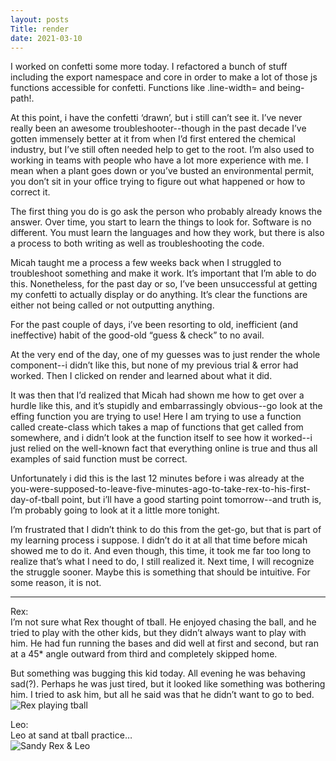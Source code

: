 ```yaml
---
layout: posts
Title: render
date: 2021-03-10
---
```


I worked on confetti some more today.  I refactored a bunch of stuff including the export namespace and core in order to make a lot of those js functions accessible for confetti.  Functions like .line-width= and being-path!.  

At this point, i have the confetti ‘drawn’, but i still can’t see it.  I’ve never really been an awesome troubleshooter--though in the past decade I’ve gotten immensely better at it from when I’d first entered the chemical industry, but I’ve still often needed help to get to the root.  I’m also used to working in teams with people who have a lot more experience with me.  I mean when a plant goes down or you’ve busted an environmental permit, you don’t sit in your office trying to figure out what happened or how to correct it.  

The first thing you do is go ask the person who probably already knows the answer.  Over time, you start to learn the things to look for.  Software is no different.  You must learn the languages and how they work, but there is also a process to both writing as well as troubleshooting the code.  

Micah taught me a process a few weeks back when I struggled to troubleshoot something and make it work.  It’s important that I’m able to do this.  Nonetheless, for the past day or so, I’ve been unsuccessful at getting my confetti to actually display or do anything.  It’s clear the functions are either not being called or not outputting anything.  

For the past couple of days, i’ve been resorting to old, inefficient (and ineffective) habit of the good-old “guess & check” to no avail.  

At the very end of the day, one of my guesses was to just render the whole component--i didn’t like this, but none of my previous trial & error had worked.  Then I clicked on render and learned about what it did.  

It was then that I’d realized that Micah had shown me how to get over a hurdle like this, and it’s stupidly and embarrassingly obvious--go look at the effing function you are trying to use!  Here I am trying to use a function called create-class which takes a map of functions that get called from somewhere, and i didn’t look at the function itself to see how it worked--i just relied on the well-known fact that everything online is true and thus all examples of said function must be correct.

Unfortunately i did this is the last 12 minutes before i was already at the you-were-supposed-to-leave-five-minutes-ago-to-take-rex-to-his-first-day-of-tball point, but i’ll have a good starting point tomorrow--and truth is, I’m probably going to look at it a little more tonight.

I’m frustrated that I didn’t think to do this from the get-go, but that is part of my learning process i suppose.  I didn’t do it at all that time before micah showed me to do it.  And even though, this time, it took me far too long to realize that’s what I need to do, I still realized it.  Next time, I will recognize the struggle sooner.  Maybe this is something that should be intuitive.  For some reason, it is not.

***

Rex:  
I’m not sure what Rex thought of tball.  He enjoyed chasing the ball, and he tried to play with the other kids, but they didn’t always want to play with him.  He had fun running the bases and did well at first and second, but ran at a 45* angle outward from third and completely skipped home.  

But something was bugging this kid today.  All evening he was behaving sad(?).  Perhaps he was just tired, but it looked like something was bothering him.  I tried to ask him, but all he said was that he didn’t want to go to bed.  
![Rex playing tball](http://maniginam.github.io/blog/pics&vids/rexAtTball.jpeg)

Leo:  
Leo at sand at tball practice…  
![Sandy Rex & Leo](http://maniginam.github.io/blog/pics&vids/sandyRexAndLeo.jpeg)
